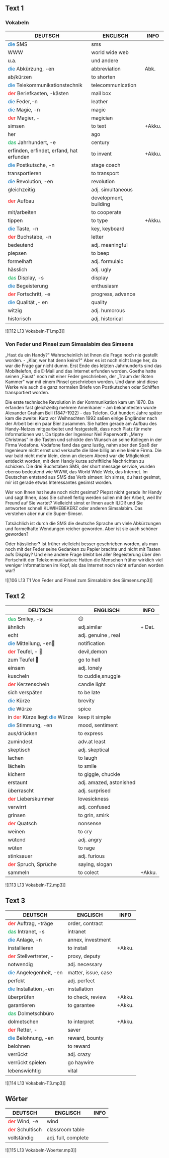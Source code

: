 ## Text 1

### Vokabeln

| DEUTSCH                                                     | ENGLISCH              | INFO   |
| ----------------------------------------------------------- | --------------------- | ------ |
| <font color="#0070c0">die </font> SMS                       | sms                   |        |
| WWW                                                         | world wide web        |        |
| u.a.                                                        | und andere            |        |
| <font color="#0070c0">die </font> Abkürzung, -en            | abbreviation          | Abk.   |
| ab/kürzen                                                   | to shorten            |        |
| <font color="#0070c0">die </font> Telekommunikationstechnik | telecommunication     |        |
| <font color="#ff0000">der</font> Beriefkasten, -kästen      | mail box              |        |
| <font color="#0070c0">die </font> Feder,-n                  | leather               |        |
| <font color="#0070c0">die </font> Magie, -n                 | magic                 |        |
| <font color="#ff0000">der</font> Magier, -                  | magician              |        |
| simsen                                                      | to text               | +Akku. |
| her                                                         | ago                   |        |
| <font color="#00b050">das</font> Jahrhundert, -e            | century               |        |
| erfinden, erfindet, erfand, hat erfunden                    | to invent             | +Akku. |
| <font color="#0070c0">die </font> Postkutsche, -n           | stage coach           |        |
| transportieren                                              | to transport          |        |
| <font color="#0070c0">die </font> Revolution, -en           | revolution            |        |
| gleichzeitig                                                | adj. simultaneous     |        |
| <font color="#ff0000">der</font> Aufbau                     | development, building |        |
| mit/arbeiten                                                | to cooperate          |        |
| tippen                                                      | to type               | +Akku. |
| <font color="#0070c0">die </font> Taste, -n                 | key, keyboard         |        |
| <font color="#ff0000">der</font> Buchstabe, -n              | letter                |        |
| bedeutend                                                   | adj. meaningful       |        |
| piepsen                                                     | to beep               |        |
| formelhaft                                                  | adj. formulaic        |        |
| hässlich                                                    | adj. ugly             |        |
| <font color="#00b050">das</font> Display, -s                | display               |        |
| <font color="#0070c0">die </font> Begeisterung              | enthusiasm            |        |
| <font color="#ff0000">der</font> Fortschritt, -e            | progress, advance     |        |
| <font color="#0070c0">die </font> Qualität ,- en            | quality               |        |
| witzig                                                      | adj. humorous         |        |
| historisch                                                  | adj. historical       |        |

![[112 L13 Vokabeln-T1.mp3]]

### Von Feder und Pinsel zum Simsalabim des Simsens

„Hast du ein Handy?" Wahrscheinlich ist Ihnen die Frage noch nie gestellt worden. - „Klar, wer hat denn keins?" Aber es ist noch nicht lange her, da war die Frage gar nicht dumm. Erst Ende des letzten Jahrhunderts sind das Mobiltelefon, die E-Mail und das Internet erfunden worden.
Goethe hatte seinen „Faust" noch mit einer Feder geschrieben, der „Traum der Roten Kammer" war mit einem Pinsel geschrieben worden. Und dann sind diese Werke wie auch die ganz normalen Briefe von Postkutschen oder Schiffen transportiert worden.

Die erste technische Revolution in der Kommunikation kam um 1870. Da erfanden fast gleichzeitig mehrere Amerikaner - am bekanntesten wurde Alexander Graham Bell (1847-1922) - das Telefon. Gut hundert Jahre später kam die zweite: Kurz vor Weihnachten 1992 saßen einige Engländer nach der Arbeit bei ein paar Bier zusammen. Sie hatten gerade am Aufbau des Handy-Netzes mitgearbeitet und festgestellt, dass noch Platz für mehr Informationen war. Da tippte der Ingenieur Neil Paperworth „Merry Christmas" in die Tasten und schickte den Wunsch an seine Kollegen in der Firma Vodafone. Vodafone fand das ganz lustig, nahm aber den Spaß der Ingenieure nicht ernst und verkaufte die Idee billig an eine kleine Firma. Die war bald nicht mehr klein, denn an diesem Abend war die Möglichkeit entdeckt worden, mit dem Handy kurze schriftliche Nachrichten zu schicken.
Die drei Buchstaben SMS, der short message service, wurden ebenso bedeutend wie WWW, das World Wide Web, das Internet. Im Deutschen entstand aus SMS das Verb simsen: ich simse, du hast gesimst, mir ist gerade etwas Interessantes gesimst worden.

Wer von Ihnen hat heute noch nicht gesimst? Piepst nicht gerade Ihr Handy und sagt Ihnen, dass Sie schnell fertig werden sollen mit der Arbeit, weil Ihr Freund auf Sie wartet? Vielleicht simst er Ihnen auch ILIDI! und Sie antworten schnell KUWIHEBEKERZ oder anderen Simsalabim. Das verstehen aber nur die Super-Simser.

Tatsächlich ist durch die SMS die deutsche Sprache um viele Abkürzungen und formelhafte Wendungen reicher geworden. Aber ist sie auch schöner geworden?

Oder hässlicher? Ist früher vielleicht besser geschrieben worden, als man noch mit der Feder seine Gedanken zu Papier brachte und nicht mit Tasten aufs Display? Und eine andere Frage bleibt bei aller Begeisterung über den Fortschritt der Telekommunikation: Hatten die Menschen früher wirklich viel weniger Informationen im Kopf, als das Internet noch nicht erfunden worden war?


![[106 L13 T1 Von Feder und Pinsel zum Simsalabim des Simsens.mp3]]
## Text 2

| DEUTSCH                                                                                 | ENGLISCH                | INFO   |
| --------------------------------------------------------------------------------------- | ----------------------- | ------ |
| <font color="#00b050">das</font> Smiley, -s                                             | 😊                      |        |
| ähnlich                                                                                 | adj.similar             | + Dat. |
| echt                                                                                    | adj. genuine , real     |        |
| <font color="#0070c0">die </font> Mitteilung, -en📢                                     | notification            |        |
| <font color="#ff0000">der</font> Teufel, - 👿                                           | devil,demon             |        |
| zum Teufel 👿                                                                           | go to hell              |        |
| einsam                                                                                  | adj. lonely             |        |
| kuscheln                                                                                | to cuddle,snuggle       |        |
| <font color="#ff0000">der</font> Kerzenschein                                           | candle light            |        |
| sich verspäten                                                                          | to be late              |        |
| <font color="#0070c0">die </font> Kürze                                                 | brevity                 |        |
| <font color="#0070c0">die </font> Würze                                                 | spice                   |        |
| in <font color="#ff0000">der</font> Kürze liegt <font color="#0070c0">die </font> Würze | keep it simple          |        |
| <font color="#0070c0">die </font> Stimmung, -en                                         | mood, sentiment         |        |
| aus/drücken                                                                             | to express              |        |
| zumindest                                                                               | adv.at least            |        |
| skeptisch                                                                               | adj. skeptical          |        |
| lachen                                                                                  | to laugh                |        |
| lächeln                                                                                 | to smile                |        |
| kichern                                                                                 | to giggle, chuckle      |        |
| erstaunt                                                                                | adj. amazed, astonished |        |
| überrascht                                                                              | adj. surprised          |        |
| <font color="#ff0000">der</font> Lieberskummer                                          | lovesickness            |        |
| verwirrt                                                                                | adj. confused           |        |
| grinsen                                                                                 | to grin, smirk          |        |
| <font color="#ff0000">der</font> Quatsch                                                | nonsense                |        |
| weinen                                                                                  | to cry                  |        |
| wütend                                                                                  | adj. angry              |        |
| wüten                                                                                   | to rage                 |        |
| stinksauer                                                                              | adj. furious            |        |
| <font color="#ff0000">der</font> Spruch, Sprüche                                        | saying, slogan          |        |
| sammeln                                                                                 | to colect               | +Akku. |

![[113 L13 Vokabeln-T2.mp3]]


## Text 3

| DEUTSCH                                              | ENGLISCH            | INFO   |
| ---------------------------------------------------- | ------------------- | ------ |
| <font color="#ff0000">der</font> Auftrag, -träge     | order, contract     |        |
| <font color="#00b050">das</font> Intranet, -s        | intranet            |        |
| <font color="#0070c0">die </font> Anlage, -n         | annex, investment   |        |
| installieren                                         | to install          | +Akku. |
| <font color="#ff0000">der</font> Stellvertreter, -   | proxy, deputy       |        |
| notwendig                                            | adj. necessary      |        |
| <font color="#0070c0">die </font> Angelegenheit, -en | matter, issue, case |        |
| perfekt                                              | adj. perfect        |        |
| <font color="#0070c0">die </font> Installation ,-en  | installation        |        |
| überprüfen                                           | to check, review    | +Akku. |
| garantieren                                          | to garantee         | +Akku. |
| <font color="#00b050">das</font> Dolmetschbüro       |                     |        |
| dolmetschen                                          | to interpret        | +Akku. |
| <font color="#ff0000">der</font> Retter, -           | saver               |        |
| <font color="#0070c0">die </font> Belohnung, -en     | reward, bounty      |        |
| belohnen                                             | to reward           |        |
| verrückt                                             | adj. crazy          |        |
| verrückt spielen                                     | go haywire          |        |
| lebenswichtig                                        | vital               |        |


![[114 L13 Vokabeln-T3.mp3]]


## Wörter

| DEUTSCH        | ENGLISCH            | INFO |
| -------------- | ------------------- | ---- |
| <font color="#ff0000">der</font> Wind, -e   | wind                |      |
| <font color="#ff0000">der</font> Schultisch | classroom table     |      |
| vollständig    | adj. full, complete |      |



![[115 L13 Vokabeln-Woerter.mp3]]